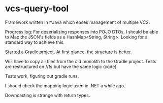 # vcs-query-tool
Framework written in #Java which eases management of multiple VCS.


Progress log:
For deserializing responses into POJO DTOs, I should be able to Map the JSON's fields as a HashMap<String, String>. Looking for a standard way to achieve this.

Started a Gradle project. At first glance, the structure is better.

Will have to copy all files from the old monolith to the Gradle project. Tests are restructured on //fs but have the same logic (code).

Tests work, figuring out gradle runs.

I should check the mapping logic used in .NET a while ago.

Downcasting is strange with return types.